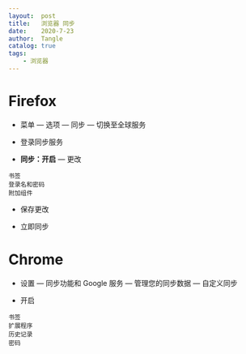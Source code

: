 ```yaml
---
layout:  post
title:   浏览器 同步
date:    2020-7-23
author:  Tangle
catalog: true
tags:
    - 浏览器
---
```


# Firefox

- 菜单 — 选项 — 同步 — 切换至全球服务

- 登录同步服务

- **同步：开启** — 更改

```
书签
登录名和密码
附加组件
```

- 保存更改

- 立即同步

# Chrome

- 设置 — 同步功能和 Google 服务 — 管理您的同步数据 — 自定义同步

- 开启

```
书签
扩展程序
历史记录
密码
```
